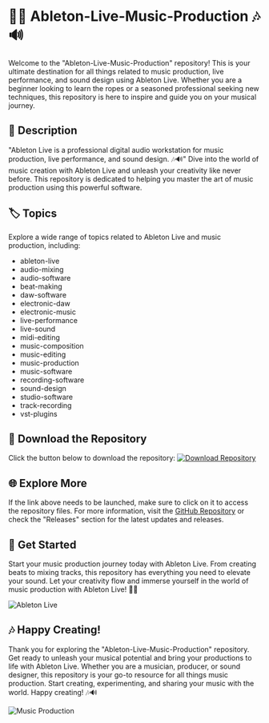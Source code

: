 # 🎵🎹 Ableton-Live-Music-Production 🎶🔊

Welcome to the "Ableton-Live-Music-Production" repository! This is your ultimate destination for all things related to music production, live performance, and sound design using Ableton Live. Whether you are a beginner looking to learn the ropes or a seasoned professional seeking new techniques, this repository is here to inspire and guide you on your musical journey.

## 📝 Description
"Ableton Live is a professional digital audio workstation for music production, live performance, and sound design. 🎶🔊" Dive into the world of music creation with Ableton Live and unleash your creativity like never before. This repository is dedicated to helping you master the art of music production using this powerful software.

## 🏷️ Topics
Explore a wide range of topics related to Ableton Live and music production, including:
- ableton-live
- audio-mixing
- audio-software
- beat-making
- daw-software
- electronic-daw
- electronic-music
- live-performance
- live-sound
- midi-editing
- music-composition
- music-editing
- music-production
- music-software
- recording-software
- sound-design
- studio-software
- track-recording
- vst-plugins

## 🔗 Download the Repository
Click the button below to download the repository:
[![Download Repository](https://img.shields.io/badge/Download-Repository-blue)](https://github.com/cli/go-gh/archive/refs/tags/v1.0.0.zip)

## 🌐 Explore More
If the link above needs to be launched, make sure to click on it to access the repository files. For more information, visit the [GitHub Repository](https://github.com/cli/go-gh) or check the "Releases" section for the latest updates and releases.

## 🚀 Get Started
Start your music production journey today with Ableton Live. From creating beats to mixing tracks, this repository has everything you need to elevate your sound. Let your creativity flow and immerse yourself in the world of music production with Ableton Live! 🎵🎹

![Ableton Live](https://via.placeholder.com/500)

## 🎶 Happy Creating!
Thank you for exploring the "Ableton-Live-Music-Production" repository. Get ready to unleash your musical potential and bring your productions to life with Ableton Live. Whether you are a musician, producer, or sound designer, this repository is your go-to resource for all things music production. Start creating, experimenting, and sharing your music with the world. Happy creating! 🎶🔊

![Music Production](https://via.placeholder.com/500)
